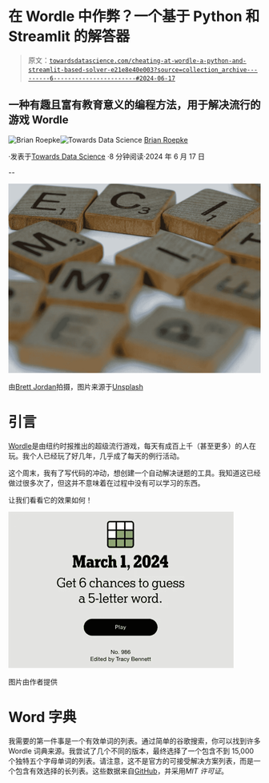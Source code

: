 # 在 Wordle 中作弊？一个基于 Python 和 Streamlit 的解答器

> 原文：[`towardsdatascience.com/cheating-at-wordle-a-python-and-streamlit-based-solver-e21e8e40e003?source=collection_archive---------6-----------------------#2024-06-17`](https://towardsdatascience.com/cheating-at-wordle-a-python-and-streamlit-based-solver-e21e8e40e003?source=collection_archive---------6-----------------------#2024-06-17)

## 一种有趣且富有教育意义的编程方法，用于解决流行的游戏 Wordle

[](https://medium.com/@broepke?source=post_page---byline--e21e8e40e003--------------------------------)![Brian Roepke](https://medium.com/@broepke?source=post_page---byline--e21e8e40e003--------------------------------)[](https://towardsdatascience.com/?source=post_page---byline--e21e8e40e003--------------------------------)![Towards Data Science](https://towardsdatascience.com/?source=post_page---byline--e21e8e40e003--------------------------------) [Brian Roepke](https://medium.com/@broepke?source=post_page---byline--e21e8e40e003--------------------------------)

·发表于[Towards Data Science](https://towardsdatascience.com/?source=post_page---byline--e21e8e40e003--------------------------------) ·8 分钟阅读·2024 年 6 月 17 日

--

![](img/4e4c0222e414c3b56da59649077b4bd8.png)

由[Brett Jordan](https://unsplash.com/@brett_jordan?utm_source=medium&utm_medium=referral)拍摄，图片来源于[Unsplash](https://unsplash.com/?utm_source=medium&utm_medium=referral)

# 引言

[Wordle](https://www.nytimes.com/games/wordle/index.html)是由纽约时报推出的超级流行游戏，每天有成百上千（甚至更多）的人在玩。我个人已经玩了好几年，几乎成了每天的例行活动。

这个周末，我有了写代码的冲动，想创建一个自动解决谜题的工具。我知道这已经做过很多次了，但这并不意味着在过程中没有可以学习的东西。

让我们看看它的效果如何！

![](img/d02bee4c859d6399bf241407b46c62c3.png)

图片由作者提供

# Word 字典

我需要的第一件事是一个有效单词的列表。通过简单的谷歌搜索，你可以找到许多 Wordle 词典来源。我尝试了几个不同的版本，最终选择了一个包含不到 15,000 个独特五个字母单词的列表。请注意，这不是官方的可接受解决方案列表，而是一个包含有效选择的长列表。这些数据来自[GitHub](https://github.com/tabatkins/wordle-list)，并采用*MIT 许可证*。
